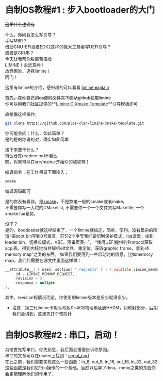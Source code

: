 # 自制OS教程#1 : 步入bootloader的大门

~~这里什么也没有~~<br>

什么，你问我怎么写引导？<br>
手写MBR？<br>
借助GNU-EFI或者EDK2这样的强大工具编写UEFI引导？<br>
或者是GRUB？<br>
今天让我帮你脱离苦海😋<br>
LIMINE！永远真神！<br>
放弃困难，选择limine！<br>
阿门！<br>

这里有limine的介绍，感兴趣的可以看看:[limine explain](https://github.com/limine-bootloader/limine)<br>

~~首先，在你自己的os源码文件夹下面从github拉取limine~~<br>
你可以用我们社区提供的**[Limine C Xmake Template](https://github.com/plos-clan/limine-xmake-template)**引导模板即可<br>

直接像这样操作:<br>
```bash
git clone https://github.com/plos-clan/limine-xmake-template.git
```

你可能会问：什么，如此简单？<br>
是的是的你说的对，确实如此简单<br>

接下来要干什么？<br>
~~特么仓库readme.md不看么~~<br>
嗯，你就可以在src/main.c开始你的旅程辣！<br>

编译指令：在工作目录下面输入：
```bash
xmake
```
编译源码即可<br>

是的你没有看错，是[xmake](https://xmake.io/guide/quick-start.html)，不是煞笔一般的cmake或者make。<br>
不需要你写一大坨的CMakelist, 不需要你一个一个文件夹写Makefile, 一个xmake.lua足矣。<br>

没了？<br>
是的，bootloader就这样结束了，一个limine就搞定，简单，便利，没有繁杂的所谓“把boot.bin写到0号扇区，前512个字节我们要切到保护模式，lba读盘，找到loader.bin，切换长模式，VBE，预备页表···”， “使用UEFI提供的Protocol获取acpi表，得到内核地址并解析elf文件，重定位，获取graphic frame，拿到efi memory map”之类的东西。
如果我们要用到一些启动时的信息，比如memory map，我们只需要在源文件里面这样做：
```c
__attribute__( ( used, section( ".requests" ) ) ) volatile limine_memmap_request memmap_request = {
    .id = LIMINE_MEMMAP_REQUEST,
    .revision = 3,
    .response = nullptr
};
```
其中，revision视情况而定，你使用的limine版本是多少就填多少。<br>
- 注意：第三代limine不默认映射0~4GB物理地址到HHDM，只映射部分，后期我们会讲到，这里先打个预防针


# 自制OS教程#2 : 串口，启动！
为啥要先写串口，你先别急，我后面会慢慢告诉你原因。<br>
串口的文章可以在osdev上找到：[serial_port](https://wiki.osdev.org/Serial_Port)<br>
在此之前，我们需要实现这么一些函数：in_8, out_8, in_16, out_16, in_32, out_32 <br>
这些函数是我们进行io操作的一个基础，当然以后学了dma，mmio之类的东西你会更能理解他们的作用了。<br>




